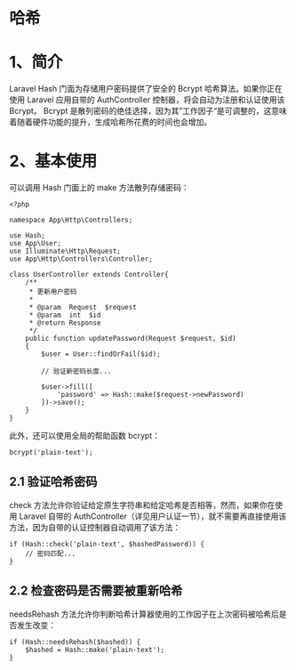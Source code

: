 # 哈希

# 1、简介
Laravel Hash 门面为存储用户密码提供了安全的 Bcrypt 哈希算法。如果你正在使用 Laravel 应用自带的 AuthController 控制器，将会自动为注册和认证使用该 Bcrypt。
Bcrypt 是散列密码的绝佳选择，因为其”工作因子“是可调整的，这意味着随着硬件功能的提升，生成哈希所花费的时间也会增加。
# 2、基本使用
可以调用 Hash 门面上的 make 方法散列存储密码：

```
<?php

namespace App\Http\Controllers;

use Hash;
use App\User;
use Illuminate\Http\Request;
use App\Http\Controllers\Controller;

class UserController extends Controller{
    /**
     * 更新用户密码
     *
     * @param  Request  $request
     * @param  int  $id
     * @return Response
     */
    public function updatePassword(Request $request, $id)
    {
        $user = User::findOrFail($id);

        // 验证新密码长度...

        $user->fill([
            'password' => Hash::make($request->newPassword)
        ])->save();
    }
}
```

此外，还可以使用全局的帮助函数 bcrypt：

```
bcrypt('plain-text');
```

## 2.1 验证哈希密码
check 方法允许你验证给定原生字符串和给定哈希是否相等，然而，如果你在使用 Laravel 自带的 AuthController（详见用户认证一节），就不需要再直接使用该方法，因为自带的认证控制器自动调用了该方法：

```
if (Hash::check('plain-text', $hashedPassword)) {
    // 密码匹配...
}
```

## 2.2 检查密码是否需要被重新哈希
needsRehash 方法允许你判断哈希计算器使用的工作因子在上次密码被哈希后是否发生改变：

```
if (Hash::needsRehash($hashed)) {
    $hashed = Hash::make('plain-text');
}
```